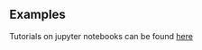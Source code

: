 ## Examples

Tutorials on jupyter notebooks can be found [here](https://github.com/OpenEnergyPlatform/examples/tree/master/api)